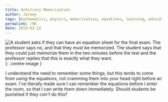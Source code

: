 ```yaml
---
title: Arbitrary Memorization
author: Jeremy
tags: [mathematics, physics, memorization, equations, learning, education, exams, tests]
permalink: /96
date: 2019-03-22
---
```


![A student asks if they can have an equation sheet for the final exam. The professor says no, and that they must be memorized. The student says that they could just memorize them in the two minutes before the test and the professor replies that this is exactly what they want.](https://res.cloudinary.com/dh3hm8pb7/image/upload/c_scale,q_auto:best,w_615/v1535842782/Handwaving/Published/ArbitraryMemorization.png){: .centre-image }

I understand the need to remember some things, but this tends to come from *using* the equations, not cramming them into your head right before an exam. I've literally made sure I can remember the equations before I enter the room, so that I can write them down immediately. Should students be punished if they *can't* do this?
